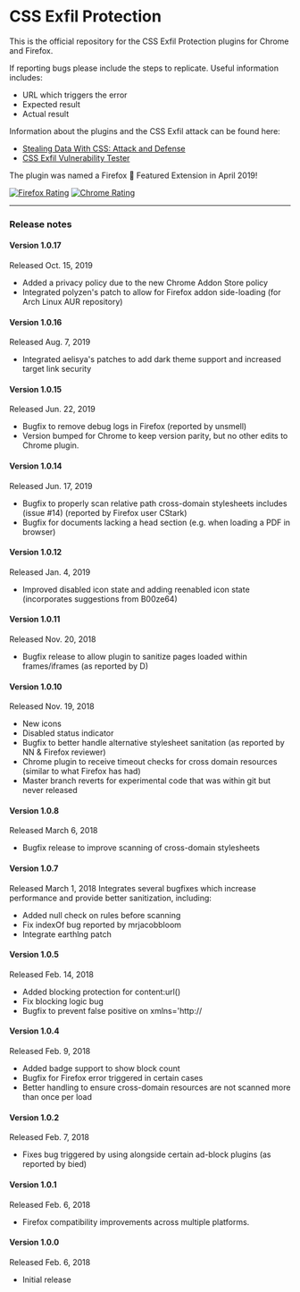 # CSS Exfil Protection

This is the official repository for the CSS Exfil Protection plugins for Chrome and Firefox.

If reporting bugs please include the steps to replicate.  Useful information includes:
* URL which triggers the error
* Expected result
* Actual result

Information about the plugins and the CSS Exfil attack can be found here:
* [Stealing Data With CSS: Attack and Defense](https://www.mike-gualtieri.com/posts/stealing-data-with-css-attack-and-defense)
* [CSS Exfil Vulnerability Tester](https://www.mike-gualtieri.com/css-exfil-vulnerability-tester)

The plugin was named a Firefox :star2: Featured Extension in April 2019!

[![Firefox Rating](https://img.shields.io/amo/stars/css-exfil-protection.svg?label=Firefox)](https://addons.mozilla.org/en-US/firefox/addon/css-exfil-protection/)
[![Chrome Rating](https://img.shields.io/chrome-web-store/stars/ibeemfhcbbikonfajhamlkdgedmekifo.svg?label=Chrome)](https://chrome.google.com/webstore/detail/css-exfil-protection/ibeemfhcbbikonfajhamlkdgedmekifo)

---

### Release notes
#### Version 1.0.17
Released Oct. 15, 2019
* Added a privacy policy due to the new Chrome Addon Store policy
* Integrated polyzen's patch to allow for Firefox addon side-loading (for Arch Linux AUR repository)

#### Version 1.0.16
Released Aug. 7, 2019
* Integrated aelisya's patches to add dark theme support and increased target link security

#### Version 1.0.15
Released Jun. 22, 2019
* Bugfix to remove debug logs in Firefox (reported by unsmell)
* Version bumped for Chrome to keep version parity, but no other edits to Chrome plugin.

#### Version 1.0.14
Released Jun. 17, 2019
* Bugfix to properly scan relative path cross-domain stylesheets includes (issue #14) (reported by Firefox user CStark)
* Bugfix for documents lacking a head section (e.g. when loading a PDF in browser)

#### Version 1.0.12
Released Jan. 4, 2019
* Improved disabled icon state and adding reenabled icon state (incorporates suggestions from B00ze64)

#### Version 1.0.11
Released Nov. 20, 2018
* Bugfix release to allow plugin to sanitize pages loaded within frames/iframes (as reported by D)

#### Version 1.0.10
Released Nov. 19, 2018
* New icons
* Disabled status indicator
* Bugfix to better handle alternative stylesheet sanitation (as reported by NN & Firefox reviewer)
* Chrome plugin to receive timeout checks for cross domain resources (similar to what Firefox has had)
* Master branch reverts for experimental code that was within git but never released

#### Version 1.0.8
Released March 6, 2018
* Bugfix release to improve scanning of cross-domain stylesheets

#### Version 1.0.7
Released March 1, 2018
Integrates several bugfixes which increase performance and provide better sanitization, including:
* Added null check on rules before scanning
* Fix indexOf bug reported by mrjacobbloom
* Integrate earthlng patch

#### Version 1.0.5
Released Feb. 14, 2018
* Added blocking protection for content:url()
* Fix blocking logic bug
* Bugfix to prevent false positive on xmlns='http://

#### Version 1.0.4
Released Feb. 9, 2018
* Added badge support to show block count
* Bugfix for Firefox error triggered in certain cases
* Better handling to ensure cross-domain resources are not scanned more than once per load

#### Version 1.0.2
Released Feb. 7, 2018
* Fixes bug triggered by using alongside certain ad-block plugins (as reported by bied)

#### Version 1.0.1
Released Feb. 6, 2018
* Firefox compatibility improvements across multiple platforms.

#### Version 1.0.0
Released Feb. 6, 2018
* Initial release
